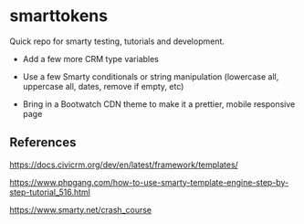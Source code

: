 # smarttokens
Quick repo for smarty testing, tutorials and development.

* Add a few more CRM type variables

* Use a few Smarty conditionals or string manipulation (lowercase all, uppercase all, dates, remove if empty, etc)

* Bring in a Bootwatch CDN theme to make it a prettier, mobile responsive page


## References

https://docs.civicrm.org/dev/en/latest/framework/templates/


https://www.phpgang.com/how-to-use-smarty-template-engine-step-by-step-tutorial_516.html


https://www.smarty.net/crash_course
